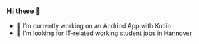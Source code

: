### Hi there 👋


- 🔭 I’m currently working on an Andriod App with Kotlin
- 👯 I’m looking for IT-related working student jobs in Hannover

